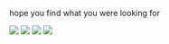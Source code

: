 
hope you find what you were looking for 



[<img src="https://img.shields.io/badge/twitter-121010.svg?&style=for-the-badge&logo=twitter&logoColor=white" />](https://twitter.com/mutsumurar) [<img src = "https://img.shields.io/badge/instagram-121010.svg?&style=for-the-badge&logo=instagram&logoColor=white" />](https://www.instagram.com/nicoluvas/) [<img src = "https://img.shields.io/badge/Spotify-121010?&style=for-the-badge&logo=spotify&logoColor=white" />](https://open.spotify.com/artist/3dIMVSBusySSu9O5Rou3fg?si=RXSkhrnXS3i-mEe2TvJxaA) [<img src = "https://img.shields.io/badge/SoundCloud-121010?style=for-the-badge&logo=soundcloud&logoColor=white" />](https://soundcloud.com/nicoluvas)
